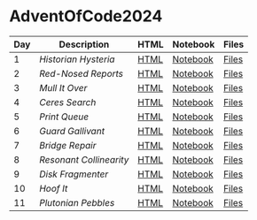 # AdventOfCode2024


| Day | Description | HTML | Notebook | Files |
| --- | --- | --- | --- | --- |
| 1 | *Historian Hysteria* | [HTML](https://exitingbear.github.io/AdventOfCode2024/Day-1.nb.html) | [Notebook](<Day 1/Day1.Rmd>) | [Files](<Day 1>) |
| 2 | *Red-Nosed Reports* | [HTML](https://exitingbear.github.io/AdventOfCode2024/Day-2.nb.html) | [Notebook](<Day 2/Day2.Rmd>) | [Files](<Day 2>) |
| 3 | *Mull It Over* | [HTML](https://exitingbear.github.io/AdventOfCode2024/Day-3.nb.html) | [Notebook](<Day 3/Day3.Rmd>) | [Files](<Day 3>) |
| 4 | *Ceres Search* | [HTML](https://exitingbear.github.io/AdventOfCode2024/Day-4.nb.html) | [Notebook](<Day 4/Day4.Rmd>) | [Files](<Day 4>) |
| 5 | *Print Queue* | [HTML](https://exitingbear.github.io/AdventOfCode2024/Day-5.nb.html) | [Notebook](<Day 5/Day5.Rmd>) | [Files](<Day 5>) |
| 6 | *Guard Gallivant* | [HTML](https://exitingbear.github.io/AdventOfCode2024/Day-6.nb.html) | [Notebook](<Day 6/Day6.Rmd>) | [Files](<Day 6>) |
| 7 | *Bridge Repair* | [HTML](https://exitingbear.github.io/AdventOfCode2024/Day-7.nb.html) | [Notebook](<Day 7/Day7.Rmd>) | [Files](<Day 7>) |
| 8 | *Resonant Collinearity* | [HTML](https://exitingbear.github.io/AdventOfCode2024/Day-8.nb.html) | [Notebook](<Day 8/Day8.Rmd>) | [Files](<Day 8>) |
| 9 | *Disk Fragmenter* | [HTML](https://exitingbear.github.io/AdventOfCode2024/Day-9.nb.html) | [Notebook](<Day 9/Day9.Rmd>) | [Files](<Day 9>) |
| 10 | *Hoof It* | [HTML](https://exitingbear.github.io/AdventOfCode2024/Day-10.nb.html) | [Notebook](<Day 10/Day10.Rmd>) | [Files](<Day 10>) |
| 11 | *Plutonian Pebbles* | [HTML](https://exitingbear.github.io/AdventOfCode2024/Day-11.nb.html) | [Notebook](<Day 11/Day11.Rmd>) | [Files](<Day 11>) |
<!-- 
| 12 | ** | [HTML](https://exitingbear.github.io/AdventOfCode2024/Day-12.nb.html) | [Notebook](<Day 12/Day12.Rmd>) | [Files](<Day 12>) |
| 13 | ** | [HTML](https://exitingbear.github.io/AdventOfCode2024/Day-13.nb.html) | [Notebook](<Day 13/Day13.Rmd>) | [Files](<Day 13>) |
| 14 | ** | [HTML](https://exitingbear.github.io/AdventOfCode2024/Day-14.nb.html) | [Notebook](<Day 14/Day14.Rmd>) | [Files](<Day 14>) |
| 15 | ** | [HTML](https://exitingbear.github.io/AdventOfCode2024/Day-15.nb.html) | [Notebook](<Day 15/Day15.Rmd>) | [Files](<Day 15>) |
| 16 | ** | [HTML](https://exitingbear.github.io/AdventOfCode2024/Day-16.nb.html) | [Notebook](<Day 16/Day16.Rmd>) | [Files](<Day 16>) |
| 17 | ** | [HTML](https://exitingbear.github.io/AdventOfCode2024/Day-17.nb.html) | [Notebook](<Day 17/Day17.Rmd>) | [Files](<Day 17>) |
| 18 | ** | [HTML](https://exitingbear.github.io/AdventOfCode2024/Day-18.nb.html) | [Notebook](<Day 18/Day18.Rmd>) | [Files](<Day 18>) |
| 19 | ** | [HTML](https://exitingbear.github.io/AdventOfCode2024/Day-19.nb.html) | [Notebook](<Day 19/Day19.Rmd>) | [Files](<Day 19>) |
| 20 | ** | [HTML](https://exitingbear.github.io/AdventOfCode2024/Day-20.nb.html) | [Notebook](<Day 20/Day20.Rmd>) | [Files](<Day 20>) |
| 21 | ** | [HTML](https://exitingbear.github.io/AdventOfCode2024/Day-21.nb.html) | [Notebook](<Day 21/Day21.Rmd>) | [Files](<Day 21>) |
| 22 | ** | [HTML](https://exitingbear.github.io/AdventOfCode2024/Day-22.nb.html) | [Notebook](<Day 22/Day22.Rmd>) | [Files](<Day 22>) |
| 23 | ** | [HTML](https://exitingbear.github.io/AdventOfCode2024/Day-23.nb.html) | [Notebook](<Day 23/Day23.Rmd>) | [Files](<Day 23>) |
| 24 | ** | [HTML](https://exitingbear.github.io/AdventOfCode2024/Day-24.nb.html) | [Notebook](<Day 24/Day24.Rmd>) | [Files](<Day 24>) |
| 25 | ** | [HTML](https://exitingbear.github.io/AdventOfCode2024/Day-25.nb.html) | [Notebook](<Day 25/Day25.Rmd>) | [Files](<Day 25>) |
 -->
